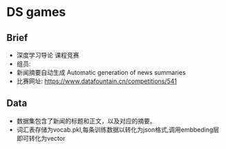 # DS games
## Brief

- 深度学习导论 课程竞赛
- 组员: 
- 新闻摘要自动生成 
Automatic generation of news summaries
- 比赛网址: https://www.datafountain.cn/competitions/541

## Data

- 数据集包含了新闻的标题和正文，以及对应的摘要。
- 词汇表存储为vocab.pkl,每条训练数据以转化为json格式,调用embbeding层即可转化为vector


